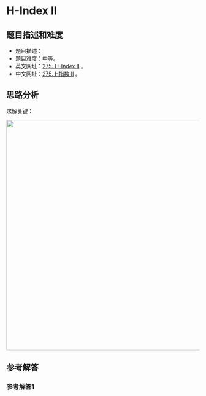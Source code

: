 # H-Index II

## 题目描述和难度
+ 题目描述：
+ 题目难度：中等。
+ 英文网址：[275. H-Index II](https://leetcode.com/problems/h-index-ii/description/)  。
+ 中文网址：[275. H指数 II](https://leetcode-cn.com/problems/h-index-ii/description/)  。
## 思路分析
求解关键：

<img src="https://liweiwei1419.github.io/images/leetcode-solution/" width="600">

## 参考解答
### 参考解答1

```java

```